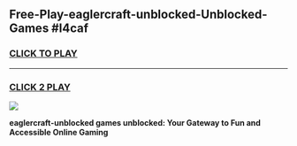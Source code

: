
## Free-Play-eaglercraft-unblocked-Unblocked-Games #l4caf
<h3>
<a href="https://news.freeplayer.one?title=eaglercraft-unblocked&ref=8M">CLICK TO PLAY</a></h3>
<hr>

<h3>
<a href="https://news.freeplayer.one?title=eaglercraft-unblocked&ref=8M">CLICK 2 PLAY</a>
  
</h3>

<a href="https://news.freeplayer.one?title=eaglercraft-unblocked&ref=8M"><img src="https://clearcache.store/games.png"></a>


**eaglercraft-unblocked games unblocked: Your Gateway to Fun and Accessible Online Gaming**
